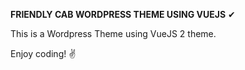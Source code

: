 **FRIENDLY CAB WORDPRESS THEME USING VUEJS** ✔

This is a Wordpress Theme using VueJS 2 theme.

Enjoy coding! ✌